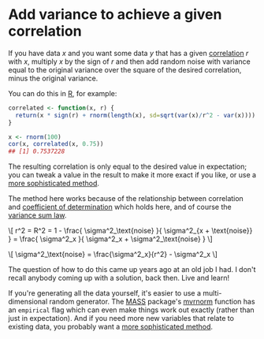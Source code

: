 # Add variance to achieve a given correlation

If you have data _x_ and you want some data _y_ that has a given
[correlation][] _r_ with _x_, multiply _x_ by the sign of _r_ and then
add random noise with variance equal to the original variance over the
square of the desired correlation, minus the original variance.

[correlation]: https://en.wikipedia.org/wiki/Pearson_correlation_coefficient

You can do this in [R], for example:

[R]: https://www.r-project.org/

<!-- set.seed(27)  -->

```r
correlated <- function(x, r) {
  return(x * sign(r) + rnorm(length(x), sd=sqrt(var(x)/r^2 - var(x))))
}

x <- rnorm(100)
cor(x, correlated(x, 0.75))
## [1] 0.7537228
```

The resulting correlation is only equal to the desired value in
expectation; you can tweak a value in the result to make it more exact
if you like, or use a [more sophisticated method][].

[more sophisticated method]: https://stat.ethz.ch/pipermail/r-help/2007-April/128925.html

The method here works because of the relationship between correlation
and [coefficient of determination][] which holds here, and of course
the [variance sum law][].

[coefficient of determination]: https://en.wikipedia.org/wiki/Coefficient_of_determination
[variance sum law]: /20201030-the_variance_sum_law_is_interesting/

\\[ r^2 = R^2 = 1 - \frac{ \sigma^2_\text{noise} }{ \sigma^2_{x + \text{noise}} } = \frac{ \sigma^2_x }{ \sigma^2_x + \sigma^2_\text{noise} } \\]

\\[ \sigma^2_\text{noise} = \frac{\sigma^2_x}{r^2} - \sigma^2_x \\]

The question of how to do this came up years ago at an old job I had.
I don't recall anybody coming up with a solution, back then. Live and
learn!

If you're generating all the data yourself, it's easier to use a
multi-dimensional random generator. The [MASS][] package's [mvrnorm][]
function has an `empirical` flag which can even make things work out
exactly (rather than just in expectation). And if you need more new
variables that relate to existing data, you probably want a
[more sophisticated method][].

[MASS]: https://cran.r-project.org/web/packages/MASS/index.html
[mvrnorm]: https://www.rdocumentation.org/packages/MASS/versions/7.3-53/topics/mvrnorm
